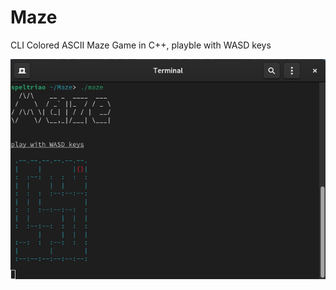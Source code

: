 
# Maze
<h>CLI Colored ASCII Maze Game in C++, playble with WASD keys</h>

<div align="center">
  <a href=""><img src=print.png></a>
</div>
